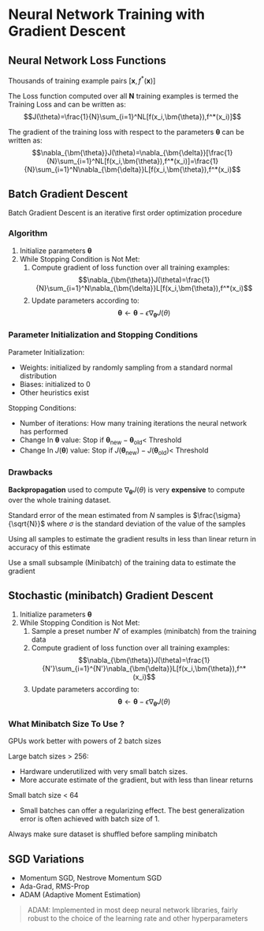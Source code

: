 # Neural Network Training with Gradient Descent

## Neural Network Loss Functions

Thousands of training example pairs $[\bm{x},f^*(\bm{x})]$

The Loss function computed over all $\bm{N}$ training examples is termed the Training Loss and can be written as: $$J(\theta)=\frac{1}{N}\sum_{i=1}^NL[f(x_i,\bm{\theta}),f^*(x_i)]$$

The gradient of the training loss with respect to the parameters $\bm{\theta}$ can be written as:
$$\nabla_{\bm{\theta}}J(\theta)=\nabla_{\bm{\delta}}[\frac{1}{N}\sum_{i=1}^NL[f(x_i,\bm{\theta}),f^*(x_i)]=\frac{1}{N}\sum_{i=1}^N\nabla_{\bm{\delta}}L[f(x_i,\bm{\theta}),f^*(x_i)$$

## Batch Gradient Descent

Batch Gradient Descent is an iterative first order optimization procedure

### Algorithm

1. Initialize parameters $\bm{\theta}$
2. While Stopping Condition is Not Met:
   1. Compute gradient of loss function over all training examples:$$\nabla_{\bm{\theta}}J(\theta)=\frac{1}{N}\sum_{i=1}^N\nabla_{\bm{\delta}}L[f(x_i,\bm{\theta}),f^*(x_i)$$
   2. Update parameters according to: $$\bm{\theta}\leftarrow\bm{\theta}-\epsilon\nabla_{\bm{\theta}}J(\theta)$$

### Parameter Initialization and Stopping Conditions

Parameter Initialization:

* Weights: initialized by randomly sampling from a standard normal distribution
* Biases: initialized to 0
* Other heuristics exist

Stopping Conditions:

* Number of iterations: How many training iterations the neural network has performed
* Change In $\bm{\theta}$ value: Stop if $\bm{\theta}_{\text{new}} - \bm{\theta}_{\text{old}} <$ Threshold
* Change In $J(\bm{\theta})$ value: Stop if $J(\bm{\theta}_{\text{new}}) - J(\bm{\theta}_{\text{old}}) <$ Threshold

### Drawbacks

**Backpropagation** used to compute $\nabla_{\bm{\theta}}J(\theta)$ is very **expensive** to compute over the whole training dataset.

Standard error of the mean estimated from $N$ samples is $\frac{\sigma}{\sqrt{N}}$ where $\sigma$ is the standard deviation of the value of the samples

Using all samples to estimate the gradient results in less than linear return in accuracy of this estimate

Use a small subsample (Minibatch) of the training data to estimate the gradient

## Stochastic (minibatch) Gradient Descent

1. Initialize parameters $\bm{\theta}$
2. While Stopping Condition is Not Met:
   1. Sample a preset number $N'$ of examples (minibatch) from the training data
   2. Compute gradient of loss function over all training examples:$$\nabla_{\bm{\theta}}J(\theta)=\frac{1}{N'}\sum_{i=1}^{N'}\nabla_{\bm{\delta}}L[f(x_i,\bm{\theta}),f^*(x_i)$$
   3. Update parameters according to: $$\bm{\theta}\leftarrow\bm{\theta}-\epsilon\nabla_{\bm{\theta}}J(\theta)$$

### What Minibatch Size To Use ?

GPUs work better with powers of 2 batch sizes

Large batch sizes > 256:

* Hardware underutilized with very small batch sizes.
* More accurate estimate of the gradient, but with less than linear returns

Small batch size < 64

* Small batches can offer a regularizing effect. The best
generalization error is often achieved with batch size of 1.

Always make sure dataset is shuffled before sampling
minibatch

## SGD Variations

* Momentum SGD, Nestrove Momentum SGD
* Ada-Grad, RMS-Prop
* ADAM (Adaptive Moment Estimation)

> ADAM: Implemented in most deep neural network libraries, fairly robust to the choice of the learning rate and other
hyperparameters
